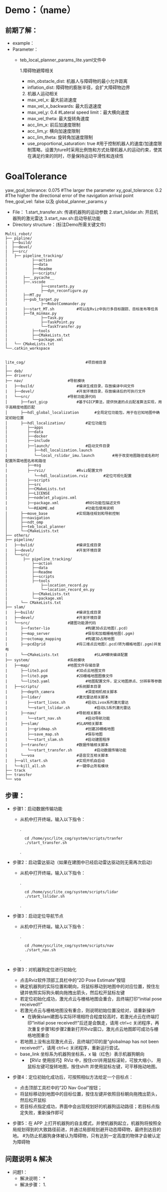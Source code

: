 # Demo：（name）

## 前期了解：
* example：
* Parameter：
	*  teb_local_planner_params_lite.yaml文件中
   
  		1.障碍物避障相关
		  * min_obstacle_dist: 机器人与障碍物的最小允许距离
		  * inflation_dist: 障碍物的膨胀半径，会扩大障碍物边界
      
		2. 机器人运动相关

		  * max_vel_x: 最大前进速度
		  * max_vel_x_backwards: 最大后退速度
		  * max_vel_y: 0.4 #Lateral speed limit：最大横向速度
		  * max_vel_theta: 最大旋转角速度
		  * acc_lim_x: 前后加速度限制
		  * acc_lim_y: 横向加速度限制
		  * acc_lim_theta: 旋转角加速度限制
		  * use_proportional_saturation: true   #用于控制机器人的速度/加速度限制策略，设置为ture时采用比例饱和方式处理机器人的运动约束，使其在满足约束的同时，尽量保持运动平滑性和连续性
# GoalTolerance
yaw_goal_tolerance: 0.075 #The larger the parameter
xy_goal_tolerance: 0.2 #The higher the directional error of the navigation 
arrival point
free_goal_vel: false
以及 global_planner_params.y
	
* File：
        1.start_transfer.sh: 传递机器狗的运动参数
        2.start_lslidar.sh: 开启机器狗的激光雷达
        3.start_nav.sh:启动导航功能
* Directory structure：(标注Demo所需关键文件)
```
Multi_robot/
├── pipline/
|  ├──build/
|  ├──devel/
|  ├──src/					
│  	├── pipeline_tracking/			
|           ├──action				
|           ├──data				
|           ├──Readme				
|           ├──scripts/
|		├──__pycache__
|		├──.vscode
|               ├──constants.py
|               ├──dyn_reconfigure.py
|		├──MT.py
|		├──pub_target.py
|               ├──RobotCommander.py
|		├──start_MT.sh			#可以在Rviz中执行多目标跟踪、目标发布等任务
|		├──TA_minmax.py
|               ├──Task.py
|               ├──TaskPoint.py
|               └──TaskTransfer.py		
|           ├──tools				
|           ├──CMakeLists.txt			
|           └──package.xml			
|   └── CMakeLists.txt 				
└──.catkin_workspace				


lite_cog/                			#项目根目录
│
├── deb/                       			
├── drivers/					                    
├── nav/					#导航模块
|   ├──build/					#编译生成目录，存放编译中间文件
|   ├──devel/					#开发环境目录，存放编译后的可执行文件
|   └──src/					#导航功能源代码
│      ├──fast_gicp				#基于GICP算法，提供快速的点云配准算法实现，用于高精度地图匹配
│      ├──hdl_global_localization		#全局定位功能包，用于在已知地图中确定初始位置
│      ├──hdl_localization/			#定位功能包
|         ├──apps
|         ├──data
|         ├──docker
|         ├──include
|         ├──launch/				#启动文件目录
|            ├──hdl_localization.launch
|            └──local_rslidar_imu.launch    	#用于改变地图路径或名称时配置所需地图名称和路径
|         ├──msg
|         ├──rviz/				#Rviz配置文件
|            └──hdl_localization.rviz		#定位可视化配置
|         ├──scripts
|         ├──src
|         ├──CMakeLists.txt
|         ├──LICENSE
|         ├──nodelet_plugins.xml
|         ├──package.xml			#ROS功能包描述文件
|         └──README.md				#功能包使用说明
│      ├──move_base				#实现路径规划和导航控制
│      ├──navigation
│      ├──ndt_omp
│      ├──teb_local_planner
│      └──CMakeLists.txt                
├── others/                    			
├── pipeline/					
|   ├──bulid/					#编译生成目录
|   ├──devel/					#开发环境目录
|   └──src/					
│       ├── pipeline_tracking/			
|           ├──action				
|           ├──data				
|           ├──Readme				
|           ├──scripts
|           ├──tools				
|               ├──location_record.py		
|               └──location_record_en.py	
|           ├──CMakeLists.txt			
|           └──package.xml			
|      └── CMakeLists.txt 			
├── slam/
|   ├──build/					#编译生成目录
|   ├──devel/					#开发环境目录
|   └──src/					#建图功能源代码
|      ├──faster-lio				#构建3D点云地图(.pcd)
|      ├──map_server				#保存和加载栅格地图(.pgm)
|      ├──octomap_mapping			#构建3D占用地图
|      ├──pcd2grid				#将三维点云地图(.pcd)转为栅格地图(.pgm)并发布
|      └──CMakeLists.txt		        #SLAM模块编译配置    
├── system/					#系统模块
|   ├──map/					#地图文件存储目录
|      ├──lite3.pcd				#3D点云地图文件
|      ├──lite3.pgm				#2D栅格地图图像文件
|      └──lite3.yaml				#地图配置文件，定义地图原点、分辨率等参数
|   ├──scripts/					#系统脚本目录
|      ├──depth_camera				#深度相机相关脚本
|      ├──lidar/				#激光雷达相关脚本
|         ├──start_livox.sh			#启动Livox系列激光雷达
|         └──start_lslidar.sh			#启动LS系列激光雷达
|      ├──nav/					#导航相关脚本
|         └──start_nav.sh			#启动导航功能
|      ├──slam/					#SLAM相关脚本
|         ├──gridmap.sh				#创建2D栅格地图
|         ├──save_map.sh			#保存地图
|         └──start_slam.sh			#启动建图程序
|      ├──transfer/				#数据传输相关脚本
|         └──start_transfer.sh			#启动数据传输功能
|      └──voa					#语音交互相关脚本
|   ├──all_start.sh				#实现开机自启动
|   └──kill_all.sh				#一键停止所有模块
├── track                         		
├── transfer                  				
└── voa                  			
```
## 步骤：
* 步骤1：启动数据传输功能
	* 从机中打开终端，输入以下指令：
 
		. 		

			cd /home/ysc/lite_cog/system/scripts/tranfer
			./start_transfer.sh
   
   		.
  
* 步骤2：启动雷达驱动（如果在建图中已经启动雷达驱动则无需再次启动）
	* 从机中打开终端，输入以下指令：
 
		. 		

			cd /home/ysc/lite_cog/system/scripts/lidar
   			./start_lslidar.sh
   
   		.
  
* 步骤3：启动定位导航节点
	* 从机中打开终端，输入以下指令：
  
		.

			cd /home/ysc/lite_cog/system/scripts/nav
   			./start_nav.sh

  		.
  
* 步骤3：对机器狗定位进行初始化
	* 点击Rviz软件顶部工具栏中的“2D Pose Estimate”按钮
	* 确定机器狗的实际位置和朝向，将鼠标移动到地图中的对应位置，按住左键并依照实际狗头朝向拖拽出箭头，然后松开鼠标左键
	* 若定位初始化成功，激光点云与栅格地图会重合，且终端打印“initial pose received!!”
	* 若激光点云与栅格地图没有重合，则说明初始位置没给对，请重新操作
   		* 在确保slam建图与实际环境相符合程度较高时，若激光点云在终端打印“initial pose received!!”后还是会飘走，请用 ctrl+c 关闭程序，再次重复步骤1和步骤2重新打开Rviz窗口，激光点云地图即可成功与栅格地图重合
	* 若地图上没有出现激光点云，且终端打印的是“globalmap has not been received!!”，请用 ctrl+c 关闭程序，重新运行尝试。
	* base_link 坐标系为机器狗坐标系，x 轴（红色）表示机器狗朝向
		- 【RViz 使用技巧】RViz 中，按住ctrl并用鼠标滚轮，可放大缩小，
		用鼠标左键可旋转地图，按住shift 并使用鼠标左键，可平移拖动地图。

* 步骤4：定位初始化成功后，可按照相似方法给定一个目标点：
 	* 点击顶部工具栏中的“2D Nav Goal”按钮；
  	* 将鼠标移动到地图中的目标位置，按住左键并依照目标朝向拖拽出箭头，然后松开鼠标
  	* 若目标点指定成功，界面中会出现规划好的机器狗运动路径；若目标点指定失败，重新操作即可

* 步骤5：在 APP 上打开机器狗的自主模式，并使机器狗起立，机器狗将按照全局规划得到的大致路径前进，并通过局部规划避开动态障碍物，最终到达目的地。
   #为防止机器狗身体被认为障碍物，只有达到一定高度的物体才会被认定为障碍物

## 问题说明 & 解决

* 问题1：
	* 解决说明：
		* 
	* 解决步骤：
		1.


